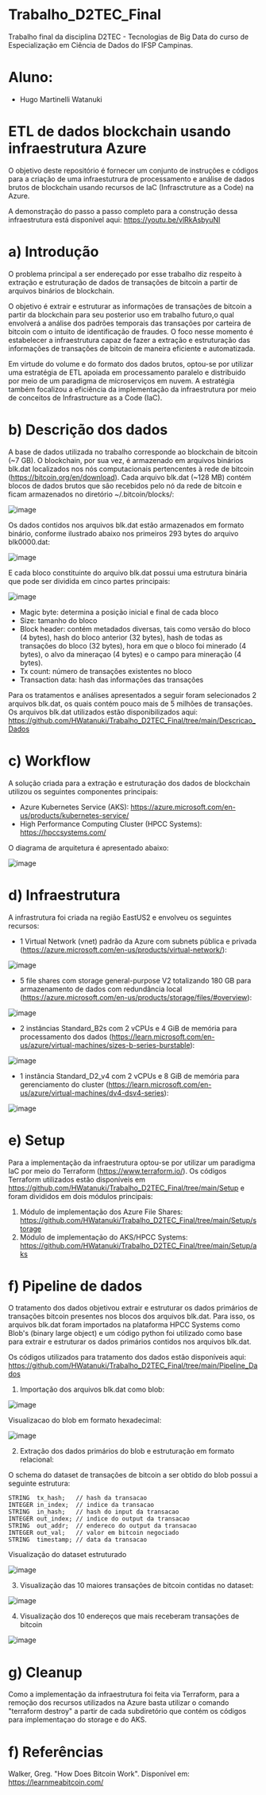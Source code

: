 # Trabalho_D2TEC_Final
Trabalho final da disciplina D2TEC - Tecnologias de Big Data do curso de Especialização em Ciência de Dados do IFSP Campinas.

# Aluno: 
- Hugo Martinelli Watanuki

# ETL de dados blockchain usando infraestrutura Azure
O objetivo deste repositório é fornecer um conjunto de instruções e códigos para a criação de uma infraestutrura de processamento e análise de dados brutos de blockchain usando recursos de IaC (Infrasctruture as a Code) na Azure. 

A demonstração do passo a passo completo para a construção dessa infraestrutura está disponível aqui: https://youtu.be/vlRkAsbyuNI

# a) Introdução
O problema principal a ser endereçado por esse trabalho diz respeito à extração e estruturação de dados de transações de bitcoin a partir de arquivos binários de blockchain. 

O objetivo é extrair e estruturar as informações de transações de bitcoin a partir da blockchain para seu posterior uso em trabalho futuro,o qual envolverá a análise dos padrões temporais das transações por carteira de bitcoin com o intuito de identificação de fraudes. O foco nesse momento é estabelecer a infraestrutura capaz de fazer a extração e estruturação das informações de transações de bitcoin de maneira eficiente e automatizada.

Em virtude do volume e do formato dos dados brutos, optou-se por utilizar uma estratégia de ETL apoiada em processamento paralelo e distribuido por meio de um paradigma de microserviços em nuvem. A estratégia também focalizou a eficiência da implementação da infraestrutura por meio de conceitos de Infrastructure as a Code (IaC).

# b) Descrição dos dados
A base de dados utilizada no trabalho corresponde ao blockchain de bitcoin (~7 GB). O blockchain, por sua vez, é armazenado em arquivos binários blk.dat localizados nos nós computacionais pertencentes à rede de bitcoin (https://bitcoin.org/en/download). Cada arquivo blk.dat (~128 MB) contém blocos de dados brutos que são recebidos pelo nó da rede de bitcoin e ficam armazenados no diretório ~/.bitcoin/blocks/:

![image](https://user-images.githubusercontent.com/50485300/202885667-15e9e589-e7bb-4cf2-802c-a0a7bf1f9a4c.png)

Os dados contidos nos arquivos blk.dat estão armazenados em formato binário, conforme ilustrado abaixo nos primeiros 293 bytes do arquivo blk0000.dat:

![image](https://user-images.githubusercontent.com/50485300/202885772-4c03915e-2fff-41ac-b1ee-e9849c952e6a.png)

E cada bloco constituinte do arquivo blk.dat possui uma estrutura binária que pode ser dividida em cinco partes principais:

![image](https://user-images.githubusercontent.com/50485300/202885824-5bf8dde3-285d-4fe3-853b-f5c93d1647a5.png)

- Magic byte: determina a posição inicial e final de cada bloco
- Size: tamanho do bloco
- Block header: contém metadados diversas, tais como versão do bloco (4 bytes), hash do bloco anterior (32 bytes), hash de todas as transações do bloco (32 bytes), hora em que o bloco foi minerado (4 bytes), o alvo da mineraçao (4 bytes) e o campo para mineração (4 bytes).
- Tx count: número de transações existentes no bloco
- Transaction data: hash das informações das transações

Para os tratamentos e análises apresentados a seguir foram selecionados 2 arquivos blk.dat, os quais contém pouco mais de 5 milhões de transações. Os arquivos blk.dat utilizados estão disponibilizados aqui: https://github.com/HWatanuki/Trabalho_D2TEC_Final/tree/main/Descricao_Dados

# c) Workflow
A solução criada para a extração e estruturação dos dados de blockchain utilizou os seguintes componentes principais:
- Azure Kubernetes Service (AKS): https://azure.microsoft.com/en-us/products/kubernetes-service/
- High Performance Computing Cluster (HPCC Systems): https://hpccsystems.com/

O diagrama de arquitetura é apresentado abaixo:

![image](https://user-images.githubusercontent.com/50485300/200107439-bf0d4e86-3b02-4c0d-ab3d-927c3134d172.png)


# d) Infraestrutura
A infrastrutura foi criada na região EastUS2 e envolveu os seguintes recursos:

- 1 Virtual Network (vnet) padrão da Azure com subnets pública e privada (https://azure.microsoft.com/en-us/products/virtual-network/):

![image](https://user-images.githubusercontent.com/50485300/202887061-5d422204-c18e-4a51-9e85-128acc07fa0b.png)

- 5 file shares com storage general-purpose V2 totalizando 180 GB para armazenamento de dados com redundância local (https://azure.microsoft.com/en-us/products/storage/files/#overview):

![image](https://user-images.githubusercontent.com/50485300/202886874-6e4a6598-1806-4059-87d3-880521da2648.png)

- 2 instâncias Standard_B2s com 2 vCPUs e 4 GiB de memória para processamento dos dados (https://learn.microsoft.com/en-us/azure/virtual-machines/sizes-b-series-burstable):

![image](https://user-images.githubusercontent.com/50485300/202887346-0372deda-f055-4020-a037-09f821767330.png)

- 1 instância Standard_D2_v4 com 2 vCPUs e 8 GiB de memória para gerenciamento do cluster (https://learn.microsoft.com/en-us/azure/virtual-machines/dv4-dsv4-series):
  
![image](https://user-images.githubusercontent.com/50485300/202887359-4d4e5ff9-948b-4f77-8040-c55981f8d481.png)

# e) Setup
Para a implementação da infraestrutura optou-se por utilizar um paradigma IaC por meio do Terraform (https://www.terraform.io/). Os códigos Terraform utilizados estão disponíveis em https://github.com/HWatanuki/Trabalho_D2TEC_Final/tree/main/Setup e foram divididos em dois módulos principais: 
 1) Módulo de implementação dos Azure File Shares: https://github.com/HWatanuki/Trabalho_D2TEC_Final/tree/main/Setup/storage
 2) Módulo de implementação do AKS/HPCC Systems: https://github.com/HWatanuki/Trabalho_D2TEC_Final/tree/main/Setup/aks

# f) Pipeline de dados
O tratamento dos dados objetivou extrair e estruturar os dados primários de transações bitcoin presentes nos blocos dos arquivos blk.dat.
Para isso, os arquivos blk.dat foram importados na plataforma HPCC Systems como Blob's (binary large object) e um código python foi utilizado como base para extrair e estruturar os dados primários contidos nos arquivos blk.dat.

Os códigos utilizados para tratamento dos dados estão disponíveis aqui: https://github.com/HWatanuki/Trabalho_D2TEC_Final/tree/main/Pipeline_Dados

1) Importação dos arquivos blk.dat como blob:

![image](https://user-images.githubusercontent.com/50485300/202888563-0815b437-b579-4e9f-b05a-dc8f021ee3a9.png)

Visualizacao do blob em formato hexadecimal:

![image](https://user-images.githubusercontent.com/50485300/202888276-0b39553c-e0c2-4867-89d2-5b8a5783a636.png)

2) Extração dos dados primários do blob e estruturação em formato relacional:

 O schema do dataset de transações de bitcoin a ser obtido do blob possui a seguinte estrutura:

    STRING  tx_hash;   // hash da transacao
    INTEGER in_index;  // indice da transacao
    STRING  in_hash;   // hash do input da transacao
    INTEGER out_index; // indice do output da transacao
    STRING  out_addr;  // endereco do output da transacao
    INTEGER out_val;   // valor em bitcoin negociado
    STRING  timestamp; // data da transacao

Visualização do dataset estruturado

![image](https://user-images.githubusercontent.com/50485300/202888627-7bc61878-72f9-48a6-b06b-b48adac9fa7d.png)

3) Visualização das 10 maiores transações de bitcoin contidas no dataset:

![image](https://user-images.githubusercontent.com/50485300/202889051-2d77eff2-0c8e-40ea-95d1-b205aa4fcf43.png)

4) Visualização dos 10 endereços que mais receberam transações de bitcoin

![image](https://user-images.githubusercontent.com/50485300/202889490-f1cfd324-badc-4edc-9e67-3168e36b5182.png)

# g) Cleanup
Como a implementação da infraestrutura foi feita via Terraform, para a remoção dos recursos utilizados na Azure basta utilizar o comando "terraform destroy" a partir de cada subdiretório que contém os códigos para implementaçao do storage e do AKS.

# f) Referências

Walker, Greg. "How Does Bitcoin Work". Disponível em: https://learnmeabitcoin.com/
